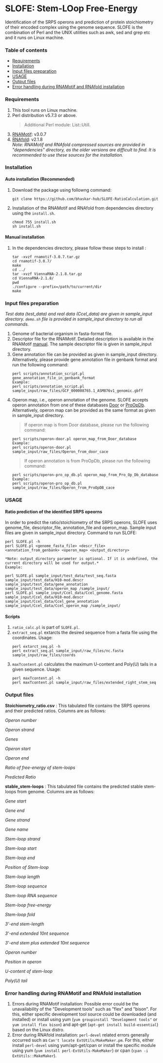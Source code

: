 # SLOFE: Stem-LOop Free-Energy
Identification of the SRPS operons and prediction of protein stoichiometry of their encoded complex using the genome sequence. SLOFE is the combination of Perl and the UNIX utilities such as awk, sed and grep etc and it runs on Linux machine.

### Table of contents
* [Requirements](#Requirements)
* [Installation](#Installation)
* [Input files preparation](#Input-files-preparation)
* [USAGE](#USAGE)
* [Output files](#Output-files)
* [Error handling during RNAMotif and RNAfold installation](#Error-handling-during-RNAMotif-and-RNAfold-installation)


### Requirements

1. This tool runs on Linux machine.
2. Perl distribution v5.7.3 or above.
	> Additional Perl module: List::Utill.
3. [RNAMotif](http://casegroup.rutgers.edu/casegr-sh-2.5.html): v3.0.7
4. [RNAfold](https://www.tbi.univie.ac.at/RNA/#download): v2.1.8  
*Note: RNAMotif and RNAfold compressed sources are provided in "dependencies" directory, as the older versions are difficult to find. It is recommended to use these sources for the installation.*

### Installation
#### Auto installation (Recommended)
1. Download the package using followng command:
	```
	git clone https://github.com/bhaskar-hub/SLOFE-RatioCalculation.git
	```
2. Installation of the RNAMotif and RNAfold from dependencies directory using the `install.sh`.
	```
	chmod 755 install.sh
	sh install.sh
	```
#### Manual installation
1. In the dependencies directory, please follow these steps to install :
	```
	tar -xvzf rnamotif-3.0.7.tar.gz
	cd rnamotif-3.0.7/
	make
	cd ../
	tar -xvzf ViennaRNA-2.1.8.tar.gz
	cd ViennaRNA-2.1.8/
	pwd
	./configure --prefix=/path/to/current/dir
	make
	```
### Input files preparation
   *Test data (test_data) and real data (Ccel_data) are given in sample_input directory. `demo.sh` file is provided in sample_input directory to run all commands.*
1. Genome of bacterial organism in fasta-format file.
2. Descriptor file for the RNAMotif. Detailed description is available in the RNAMotif [manual](http://casegroup.rutgers.edu/rnamotif.pdf). The sample descriptor file is given in sample_input directory.
3. Gene annotation file can be provided as given in sample_input directory. Alternatively, please provide gene annotation file in genbank format and run the following command:
	```
	perl scripts/annotation_script.pl gene_annotation_file_in_genbank_format
	Example:
	perl scripts/annotation_script.pl sample_input/raw_files/GCF_000008765.1_ASM876v1_genomic.gbff
	```
4. Operon map, i.e., operon annotation of the genome. SLOFE accepts operon annotation from one of these databases [Door](http://161.117.81.224/DOOR2/) or [ProOpDb](http://biocomputo2.ibt.unam.mx/OperonPredictor/). Alternatively, operon map can be provided as the same format as given in sample_input directory.
	> If operon map is from Door database, please run the following command:
	```
	perl scripts/operon-door.pl operon_map_from_Door_database
	Example:
	perl scripts/operon-door.pl sample_input/raw_files/Operon_from_door_cace
	```
	>If operon annotation is from ProOpDb, please run the following command:
	```
	perl scripts/operon-pro_op_db.pl operon_map_from_Pro_Op_Db_database
	Example:
	perl scripts/operon-pro_op_db.pl sample_input/raw_files/Operon_from_ProOpDB_cace
	```
### USAGE
#### Ratio prediction of the identified SRPS opeorns
In order to predict the ratio/stoichiometry of the SRPS operons, SLOFE uses genome_file, descriptor_file, annotation_file and operon_map. Sample input files are given in sample_input directory. Command to run SLOFE:
	
	perl SLOFE.pl -h
	perl SLOFE.pl <genome_fasta_file> <descr_file> <annotation_from_genbank> <operon_map> <output_directory>  
	
	*Note: output_directory parameter is optional. If it is undefined, the current directory will be used for output.*  
	Example:  
	
	perl SLOFE.pl sample_input/test_data/test_seq.fasta sample_input/test_data/H10-mod.descr sample_input/test_data/gene_annotation sample_input/test_data/operon_map /sample_input/
	perl SLOFE.pl sample_input/Ccel_data/Ccel_genome.fasta sample_input/Ccel_data/H10-mod.descr sample_input/Ccel_data/Ccel_gene_annotation sample_input/Ccel_data/Ccel_operon_map /sample_input/
	
#### Scripts
1. `ratio_calc.pl` is part of `SLOFE.pl`.
2. `extract_seq.pl` extarcts the desired sequence from a fasta file using the coordinates. Usage:
	```
	perl extarct_seq.pl -h
	perl extract_seq.pl sample_input/raw_files/nc.fasta sample_input/raw_files/coords
	```
3. `maxTcontent.pl` calculates the maximum U-content and Poly(U) tails in a given sequence. Usage:
	```
	perl maxTcontent.pl -h
	perl maxTcontent.pl sample_input/raw_files/extended_right_stem_seq
	```

### Output files
**Stoichiometry_ratio.csv** : This tabulated file contains the SRPS operons and their predicted ratios. Columns are as follows:

*Operon number*

*Operon strand*

*Genes*

*Operon start*

*Operon end*

*Ratio of free-energy of stem-loops*

*Predicted Ratio*


**stable_stem-loops** : This tabulated file contains the predicted stable stem-loops from genome. Columns are as follows:

*Gene start*

*Gene end*

*Gene strand*

*Gene name*

*Stem-loop strand*

*Stem-loop start*

*Stem-loop end*

*Position of Stem-loop*

*Stem-loop length*

*Stem-loop sequence*

*Stem-loop RNA sequence*

*Stem-loop free-energy*

*Stem-loop fold*

*3'-end stem-length*

*3'-end extended 10nt sequence*

*3'-end stem plus extended 10nt sequence*

*Operon number*

*Position in operon*

*U-content of stem-loop*

*Poly(U) tail*

### Error handling during RNAMotif and RNAfold installation
1. Errors during RNAMotif installation: Possible error could be the unavailability of the "Development tools" such as "flex" and "bison". For this, either specific development tool source could be downloaded (and installed) or install using yum (`yum groupinstall "Development tools"` or `yum install flex bison`) and apt-get (`apt-get install build-essential`) based on the Linux distro.
2. Error during RNAfold installation: `perl-devel` related errors generally occurred such as `Can't locate ExtUtils/MakeMaker.pm`. For this, either install `perl-devel` using yum/apt-get/cpan or install the specific module using yum (`yum install perl-ExtUtils-MakeMaker`) or cpan (`cpan -i ExtUtils::MakeMaker`).
